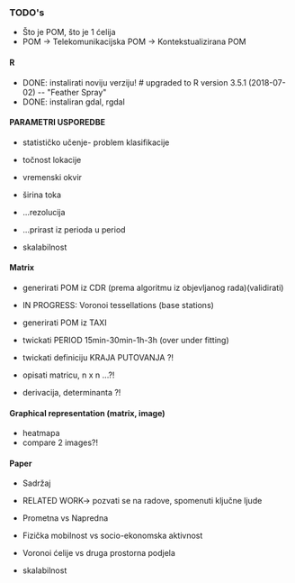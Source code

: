 ### TODO's
* Što je POM, što je 1 ćelija
* POM -> Telekomunikacijska POM -> Kontekstualizirana POM

#### R
* DONE: instalirati noviju verziju! # upgraded to R version 3.5.1 (2018-07-02) -- "Feather Spray"
* DONE: instaliran gdal, rgdal

#### **PARAMETRI USPOREDBE**
* statističko učenje- problem klasifikacije

* točnost lokacije
* vremenski okvir
* širina toka

* ...rezolucija
* ...prirast iz perioda u period

* skalabilnost

#### Matrix
* generirati POM iz CDR (prema algoritmu iz objevljanog rada)(validirati)
* IN PROGRESS: Voronoi tessellations (base stations)

* generirati POM iz TAXI

* twickati PERIOD 15min-30min-1h-3h (over under fitting)
* twickati definiciju KRAJA PUTOVANJA ?!

* opisati matricu, n x n ...?!
* derivacija, determinanta ?!

#### Graphical representation (matrix, image)

* heatmapa
* compare 2 images?! 

#### Paper

* Sadržaj
* RELATED WORK-> pozvati se na radove, spomenuti ključne ljude

* Prometna vs Napredna
* Fizička mobilnost vs socio-ekonomska aktivnost
* Voronoi ćelije vs druga prostorna podjela
* skalabilnost

